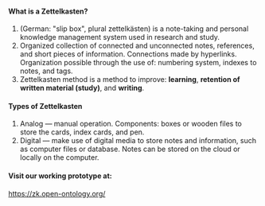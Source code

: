 <h4>What is a Zettelkasten?</h4>
<ol>
  <li>(German: "slip box", plural zettelkästen) is a note-taking and personal knowledge management system used in research and study.</li>
  <li>Organized collection of connected and unconnected notes, references, and short pieces of information. Connections made by hyperlinks. Organization possible through the use of: numbering system, indexes to notes, and tags.</li>
  <li>Zettelkasten method is a method to improve: <b>learning</b>, <b>retention of written material (study)</b>, and <b>writing</b>.</li>
</ol>
<h4>Types of Zettelkasten</h4>
<ol>
  <li>Analog — manual operation. Components: boxes or wooden files to store the cards, index cards, and pen.</li>
  <li>Digital — make use of digital media to store notes and information, such as computer files or database. Notes can be stored on the cloud or locally on the computer.</li>
</ol>
<h4>Visit our working prototype at:</h4>
<a href="https://zk.open-ontology.org/" target="_blank">https://zk.open-ontology.org/</a>
